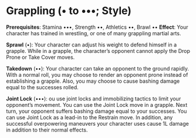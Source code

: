 # Grappling (• to •••; Style)
**Prerequisites**: Stamina •••, Strength ••, Athletics ••, Brawl •• 
**Effect**: Your character has trained in wrestling, or one of many grappling martial arts. 

**Sprawl** (•): Your character can adjust his weight to defend himself in a grapple. While in a grapple, the character’s opponent cannot apply the Drop Prone or Take Cover moves. 

**Takedown** (••): Your character can take an opponent to the ground rapidly. With a normal roll, you may choose to render an opponent prone instead of establishing a grapple. Also, you may choose to cause bashing damage equal to the successes rolled. 

**Joint Lock** (•••): ou use joint locks and immobilizing tactics to limit your opponent’s movement. You can use the Joint Lock move in a grapple. Next turn, your opponent suffers bashing damage equal to your successes. You can use Joint Lock as a lead-in to the Restrain move. In addition, any successful overpowering maneuvers your character uses cause 1L damage in addition to their normal effects.